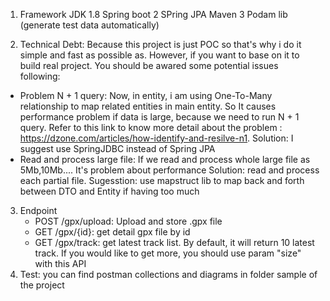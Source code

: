 1. Framework
  JDK 1.8
  Spring boot 2
  SPring JPA
  Maven 3
  Podam lib (generate test data automatically)
  
2. Technical Debt:
  Because this project is just POC so that's why i do it simple and fast as possible as. However, if you want to base on it to   build real project. You should be awared some potential issues following:
  - Problem N + 1 query:
    Now, in entity, i am using One-To-Many relationship to map related entities in main entity. So It causes performance
    problem if data is large, because we need to run N + 1 query. Refer to this link to know more detail about the problem :
    https://dzone.com/articles/how-identify-and-resilve-n1.
    Solution: I suggest use SpringJDBC instead of Spring JPA
  - Read and process large file:
    If we read and process whole large file as 5Mb,10Mb.... It's problem about performance
    Solution: read and process each partial file.
    Sugesstion: use mapstruct lib to map back and forth between DTO and Entity if having too much
3. Endpoint
    - POST /gpx/upload: Upload and store .gpx file
    - GET /gpx/{id}: get detail gpx file by id
    - GET /gpx/track: get latest track list. By default, it will return 10 latest track. If you would like to get more, you           should use param "size" with this API
4. Test: you can find postman collections and diagrams in folder sample of the project
